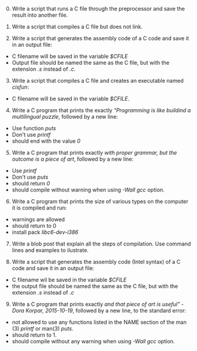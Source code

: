 0. Write a script that runs a C file through the preprocessor and save the result into another file.

1. Write a script that compiles a C file but does not link.

2. Write a script that generates the assembly code of a C code and save it in an output file:
 - C filename will be saved in the variable *$CFILE*
 - Output file should be named the same as the C file, but with the extension *.s* instead of *.c*.

3. Write a script that compiles a C file and creates an executable named *cisfun*:
 - C filename will be saved in the variable *$CFILE*.

4. Write a C program that prints the exactly *"Programming is like buildind a multilingual puzzle*, followed by a new line:
 - Use function *puts*
 - Don't use *printf*
 - should end with the value *0*

5. Write a C program that prints exactly *with proper grammar, but the outcome is a piece of art*, followed by a new line:
 - Use *printf*
 - Don't use *puts*
 - should return *0*
 - should compile without warning when using *-Wall gcc* option.

6. Write a C program that prints the size of various types on the computer it is compiled and run:
 - warnings are allowed
 - should return to 0
 - install pack *libc6-dev-i386*

7. Write a blob post that explain all the steps of compilation. Use command lines and examples to ilustrate.

8. Write a script that generates the assembly code (Intel syntax) of a C code and save it in an output file:
 - C filename wil be saved in the variable *$CFILE*
 - the output file should be named the same as the C file, but with the extension *.s* instead of *.c*

9. Write a C program that prints exactly *and that piece of art is useful" - Dora Korpar, 2015-10-19*, followed by a new line, to the standard error:
 - not allowed to use any functions listed in the NAME section of the man (3) *printf* or man(3) *puts*.
 - should return to 1.
 - should compile without any warning when using *-Wall gcc* option.
 
